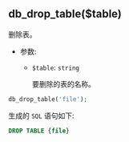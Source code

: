 ## db_drop_table($table)

删除表。

- 参数:
  - `$table`: `string`

    要删除的表的名称。

```php
db_drop_table('file');
```

生成的 `SQL` 语句如下:
```sql
DROP TABLE {file}
```
